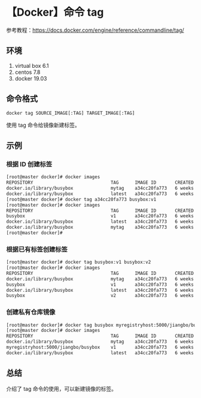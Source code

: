 # 【Docker】命令 tag

参考教程：https://docs.docker.com/engine/reference/commandline/tag/

## 环境

1. virtual box 6.1
2. centos 7.8
3. docker 19.03

## 命令格式

`docker tag SOURCE_IMAGE[:TAG] TARGET_IMAGE[:TAG]`

使用 tag 命令给镜像新建标签。

## 示例

### 根据 ID 创建标签

```sh
[root@master docker]# docker images
REPOSITORY                             TAG      IMAGE ID       CREATED        SIZE
docker.io/library/busybox              mytag    a34cc20fa773   6 weeks ago    1.37 MB
docker.io/library/busybox              latest   a34cc20fa773   6 weeks ago    1.37 MB
[root@master docker]# docker tag a34cc20fa773 busybox:v1
[root@master docker]# docker images
REPOSITORY                             TAG      IMAGE ID       CREATED        SIZE
busybox                                v1       a34cc20fa773   6 weeks ago    1.37 MB
docker.io/library/busybox              latest   a34cc20fa773   6 weeks ago    1.37 MB
docker.io/library/busybox              mytag    a34cc20fa773   6 weeks ago    1.37 MB
[root@master docker]#
```

### 根据已有标签创建标签

```sh
[root@master docker]# docker tag busybox:v1 busybox:v2
[root@master docker]# docker images
REPOSITORY                             TAG      IMAGE ID       CREATED        SIZE
docker.io/library/busybox              mytag    a34cc20fa773   6 weeks ago    1.37 MB
busybox                                v1       a34cc20fa773   6 weeks ago    1.37 MB
docker.io/library/busybox              latest   a34cc20fa773   6 weeks ago    1.37 MB
busybox                                v2       a34cc20fa773   6 weeks ago    1.37 MB
```

### 创建私有仓库镜像

```sh
[root@master docker]# docker tag busybox myregistryhost:5000/jiangbo/busybox:v1
[root@master docker]# docker images
REPOSITORY                             TAG      IMAGE ID       CREATED        SIZE
docker.io/library/busybox              mytag    a34cc20fa773   6 weeks ago    1.37 MB
myregistryhost:5000/jiangbo/busybox    v1       a34cc20fa773   6 weeks ago    1.37 MB
docker.io/library/busybox              latest   a34cc20fa773   6 weeks ago    1.37 MB
```

## 总结

介绍了 tag 命令的使用，可以新建镜像的标签。
